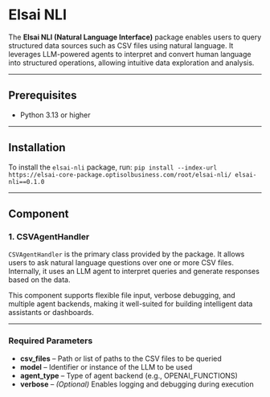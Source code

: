 # Elsai NLI

The **Elsai NLI (Natural Language Interface)** package enables users to query structured data sources such as CSV files using natural language. It leverages LLM-powered agents to interpret and convert human language into structured operations, allowing intuitive data exploration and analysis.

---

## Prerequisites

* Python 3.13 or higher

---

## Installation

To install the `elsai-nli` package, run:
`pip install --index-url https://elsai-core-package.optisolbusiness.com/root/elsai-nli/ elsai-nli==0.1.0`

---

## Component

### 1. CSVAgentHandler

`CSVAgentHandler` is the primary class provided by the package. It allows users to ask natural language questions over one or more CSV files. Internally, it uses an LLM agent to interpret queries and generate responses based on the data.

This component supports flexible file input, verbose debugging, and multiple agent backends, making it well-suited for building intelligent data assistants or dashboards.

---

### Required Parameters

* **csv\_files** – Path or list of paths to the CSV files to be queried
* **model** – Identifier or instance of the LLM to be used
* **agent\_type** – Type of agent backend (e.g., OPENAI\_FUNCTIONS)
* **verbose** – *(Optional)* Enables logging and debugging during execution


